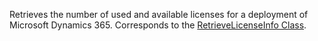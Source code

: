 Retrieves the number of used and available licenses for a deployment of Microsoft Dynamics 365. 
Corresponds to the [RetrieveLicenseInfo Class](https://msdn.microsoft.com/library/microsoft.crm.sdk.messages.retrievelicenseinforequest.aspx).
